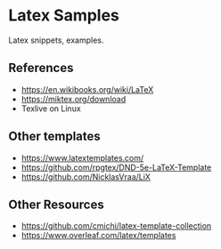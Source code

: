 # Latex Samples

Latex snippets, examples.

## References

- https://en.wikibooks.org/wiki/LaTeX
- https://miktex.org/download
- Texlive on Linux

## Other templates

- https://www.latextemplates.com/
- https://github.com/rpgtex/DND-5e-LaTeX-Template
- https://github.com/NicklasVraa/LiX

## Other Resources

- https://github.com/cmichi/latex-template-collection
- https://www.overleaf.com/latex/templates